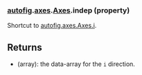 ### [autofig](autofig.md).[axes](autofig.axes.md).[Axes](autofig.axes.Axes.md).indep (property)




Shortcut to [autofig.axes.Axes.i](autofig.axes.Axes.i.md).

Returns
---------
* (array): the data-array for the `i` direction.

